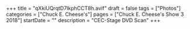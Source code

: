 +++
title = "qXkiUQrqtD7IkphCCT8h.avif"
draft = false
tags = ["Photos"]
categories = ["Chuck E. Cheese's"]
pages = ["Chuck E. Cheese's Show 3 2018"]
startDate = ""
description = "CEC-Stage DVD Scan"
+++
